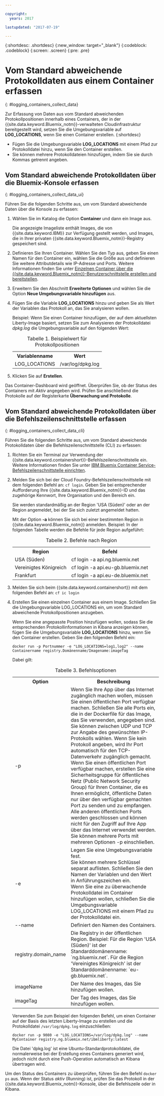 ```yaml
---

copyright:
  years: 2017

lastupdated: "2017-07-19"

---
```



{:shortdesc: .shortdesc}
{:new_window: target="_blank"}
{:codeblock: .codeblock}
{:screen: .screen}
{:pre: .pre}


# Vom Standard abweichende Protokolldaten aus einem Container erfassen
{: #logging_containers_collect_data}

Zur Erfassung von Daten aus vom Standard abweichenden Protokollpositionen innerhalb eines Containers, der in der {{site.data.keyword.Bluemix_notm}}-verwalteten Cloudinfrastruktur bereitgestellt wird, setzen Sie die Umgebungsvariable auf **LOG_LOCATIONS**, wenn Sie einen Container erstellen. 
{:shortdesc}

* Fügen Sie die Umgebungsvariable **LOG_LOCATIONS** mit einem Pfad zur Protokolldatei hinzu, wenn Sie den Container erstellen. 
* Sie können mehrere Protokolldateien hinzufügen, indem Sie sie durch Kommas getrennt angeben. 

## Vom Standard abweichende Protokolldaten über die Bluemix-Konsole erfassen
{: #logging_containers_collect_data_ui}

Führen Sie die folgenden Schritte aus, um vom Standard abweichende Daten über die Konsole zu erfassen:

1. Wählen Sie im Katalog die Option **Container** und dann ein Image aus. 

    Die angezeigte Imageliste enthält Images, die von {{site.data.keyword.IBM}} zur Verfügung gestellt werden, und Images, die in Ihrer privaten {{site.data.keyword.Bluemix_notm}}-Registry gespeichert sind. 

2. Definieren Sie Ihren Container. Wählen Sie den Typ aus, geben Sie einen Namen für den Container ein, wählen Sie die Größe aus und definieren Sie weitere Attributdetails wie IP-Adresse und Ports. Weitere Informationen finden Sie unter [Einzelnen Container über die {{site.data.keyword.Bluemix_notm}}-Benutzerschnittstelle erstellen und bereitstellen](/docs/containers/container_single_ui.html#gui). 

3. Erweitern Sie den Abschnitt **Erweiterte Optionen** und wählen Sie die Option **Neue Umgebungsvariable hinzufügen** aus.

4. Fügen Sie die Variable **LOG_LOCATIONS** hinzu und geben Sie als Wert der Variablen das Protokoll an, das Sie analysieren wollen.

    Beispiel: Wenn Sie einen Container hinzufügen, der auf dem aktuellsten Liberty-Image basiert, setzen Sie zum Analysieren der Protokolldatei *dpkg.log* die Umgebungsvariable auf den folgenden Wert:
    
    <table>
      <caption>Tabelle 1. Beispielwert für Protokollpositionen</caption>
      <tbody>
        <tr>
          <th align="center">Variablenname</th>
          <th align="center">Wert</th>
        </tr>
        <tr>
          <td align="left">LOG_LOCATIONS</td>
          <td align="left">/var/log/dpkg.log</td>
        </tr>
      </tbody>
    </table>

4. Klicken Sie auf **Erstellen**.

Das Container-Dashboard wird geöffnet. Überprüfen Sie, ob der Status des Containers mit *Aktiv* angegeben wird. Prüfen Sie anschließend die Protokolle auf der Registerkarte **Überwachung und Protokolle**.


## Vom Standard abweichende Protokolldaten über die Befehlszeilenschnittstelle erfassen
{: #logging_containers_collect_data_cli}

Führen Sie die folgenden Schritte aus, um vom Standard abweichende Protokolldaten über die Befehlszeilenschnittstelle (CLI) zu erfassen:

1. Richten Sie ein Terminal zur Verwendung der {{site.data.keyword.containershort}}-Befehlszeilenschnittstelle ein. Weitere Informationen finden Sie unter [IBM Bluemix Container Service-Befehlszeilenschnittstelle einrichten](/docs/containers/container_cli_cfic_install.html).

2. Melden Sie sich bei der Cloud Foundry-Befehlszeilenschnittstelle mit dem folgenden Befehl an: `cf login`. Geben Sie bei entsprechender Aufforderung Ihre {{site.data.keyword.Bluemix_notm}}-ID und das zugehörige Kennwort, Ihre Organisation und den Bereich ein. 

    Sie werden standardmäßig an der Region 'USA (Süden)' oder an der Region angemeldet, bei der Sie sich zuletzt angemeldet hatten. 
    
    Mit der Option **-a** können Sie sich bei einer bestimmten Region in {{site.data.keyword.Bluemix_notm}} anmelden. Beispiel: In der folgenden Tabelle werden die Befehle für jede Region aufgeführt:

    <table>
      <caption>Tabelle 2. Befehle nach Region</caption>
      <tbody>
        <tr>
          <th align="center">Region</th>
          <th align="center">Befehl</th>
        </tr>
        <tr>
          <td align="left">USA (Süden)</td>
          <td align="left"> cf login -a api.ng.bluemix.net</td>
        </tr>
        <tr>
          <td align="left">Vereinigtes Königreich</td>
          <td align="left">cf login -a api.eu-gb.bluemix.net</td>
        </tr>
	 <tr>
          <td align="left">Frankfurt</td>
          <td align="left">cf login -a api.eu-de.bluemix.net</td>
        </tr>
       </tbody>
    </table>
    

3. Melden Sie sich beim {{site.data.keyword.containershort}} mit dem folgenden Befehl an: `cf ic login`

4. Erstellen Sie einen einzelnen Container aus einem Image. Schließen Sie die Umgebungsvariable LOG_LOCATIONS ein, um vom Standard abweichende Protokollpositionen anzugeben.  

    Wenn Sie eine angepasste Position hinzufügen wollen, sodass Sie die entsprechenden Protokollinformationen in Kibana anzeigen können, fügen Sie die Umgebungsvariable **LOG_LOCATIONS** hinzu, wenn Sie den Container erstellen. Geben Sie den folgenden Befehl ein:
    
    `docker run -p Portnummer -e "LOG_LOCATIONS=log1,log2" --name Containername registry.Domänenname/Imagename:imageTag`
    
    Dabei gilt:
    
     <table>
      <caption>Tabelle 3. Befehlsoptionen</caption>
      <tbody>
        <tr>
          <th align="center">Option</th>
          <th align="center">Beschreibung</th>
        </tr>
        <tr>
          <td align="left">-p</td>
          <td align="left"> Wenn Sie Ihre App über das Internet zugänglich machen wollen, müssen Sie einen öffentlichen Port verfügbar machen. Schließen Sie alle Ports ein, die in der Dockerfile für das Image, das Sie verwenden, angegeben sind. <br> Sie können zwischen UDP und TCP zur Angabe des gewünschten IP-Protokolls wählen. Wenn Sie kein Protokoll angeben, wird Ihr Port automatisch für den TCP-Datenverkehr zugänglich gemacht. <br> Wenn Sie einen öffentlichen Port verfügbar machen, erstellen Sie eine Sicherheitsgruppe für öffentliches Netz (Public Network Security Group) für Ihren Container, die es Ihnen ermöglicht, öffentliche Daten nur über den verfügbar gemachten Port zu senden und zu empfangen. Alle anderen öffentlichen Ports werden geschlossen und können nicht für den Zugriff auf Ihre App über das Internet verwendet werden. <br> Sie können mehrere Ports mit mehreren Optionen -p einschließen. </td>
        </tr>
        <tr>
          <td align="left">-e</td>
          <td align="left">Legen Sie eine Umgebungsvariable fest. <br> Sie können mehrere Schlüssel separat auflisten. Schließen Sie den Namen der Variablen und den Wert in Anführungszeichen ein. <br> Wenn Sie eine zu überwachende Protokolldatei im Container hinzufügen wollen, schließen Sie die Umgebungsvariable LOG_LOCATIONS mit einem Pfad zu der Protokolldatei ein.</td>
        </tr>
        <tr>
          <td align="left">--name</td>
          <td align="left">Definiert den Namen des Containers.</td>
        </tr>
	<tr>
          <td align="left">registry.domain_name</td>
          <td align="left">Die Registry in der öffentlichen Region. Beispiel: Für die Region 'USA (Süden)' ist der Standarddomänenname: `ng.bluemix.net`. Für die Region 'Vereinigtes Königreich' ist der Standarddomänenname: `eu-gb.bluemix.net`. </td>
        </tr>
        <tr>
          <td align="left">imageName</td>
          <td align="left">Der Name des Images, das Sie hinzufügen wollen.</td>
        </tr>
	<tr>
          <td align="left">imageTag</td>
          <td align="left">Der Tag des Images, das Sie hinzufügen wollen.</td>
        </tr>
      </tbody>
    </table>
    
    Verwenden Sie zum Beispiel den folgenden Befehl, um einen Container auf der Basis des letzten Liberty-Image zu erstellen und die Protokolldatei `/var/log/dpkg.log` einzuschließen: 
    
    `docker run -p 9080 -e "LOG_LOCATIONS=/var/log/dpkg.log" --name MyContainer registry.ng.bluemix.net/ibmliberty:latest`
    
    Die Datei 'dpkg.log' ist eine Ubuntu-Standardprotokolldatei, die normalerweise bei der Erstellung eines Containers generiert wird, jedoch nicht durch eine Push-Operation automatisch an Kibana übertragen wird.

Um den Status des Containers zu überprüfen, führen Sie den Befehl `docker ps` aus. Wenn der Status *aktiv* (Running) ist, prüfen Sie das Protokoll in der {{site.data.keyword.Bluemix_notm}}-Konsole, über die Befehlszeile oder in Kibana.



